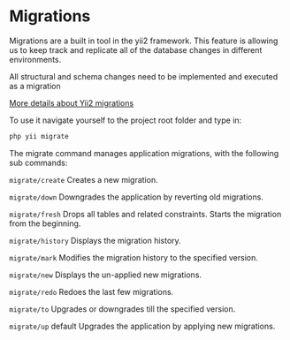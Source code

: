 # Migrations


Migrations are a built in tool in the yii2 framework. This feature is allowing us to keep track and replicate all of the database changes in different environments.

<Note>

All structural and schema changes need to be implemented and executed as a migration

[More details about Yii2 migrations](https://www.yiiframework.com/doc/guide/2.0/en/db-migrations)

</Note>

To use it navigate yourself to the project root folder and type in:
```bash
php yii migrate
```


The migrate command manages application migrations, with the following sub commands:

`migrate/create`
Creates a new migration.

`migrate/down`
Downgrades the application by reverting old migrations.

`migrate/fresh`
Drops all tables and related constraints. Starts the migration from the beginning.

`migrate/history`
Displays the migration history.

`migrate/mark`
Modifies the migration history to the specified version.

`migrate/new`
Displays the un-applied new migrations.

`migrate/redo`
Redoes the last few migrations.

`migrate/to`
Upgrades or downgrades till the specified version.

`migrate/up` <Badge>default</Badge>
Upgrades the application by applying new migrations.
